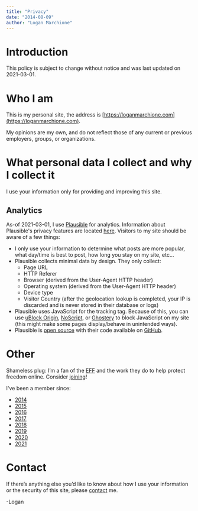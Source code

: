 ```yaml
---
title: "Privacy"
date: "2014-08-09"
author: "Logan Marchione"
---
```


# Introduction

This policy is subject to change without notice and was last updated on 2021-03-01.

# Who I am

This is my personal site, the address is [https://loganmarchione.com](https://loganmarchione.com).

My opinions are my own, and do not reflect those of any current or previous employers, groups, or organizations.

# What personal data I collect and why I collect it

I use your information only for providing and improving this site.

## Analytics

As-of 2021-03-01, I use [Plausible](https://plausible.io) for analytics. Information about Plausible's privacy features are located [here](https://plausible.io/data-policy). Visitors to my site should be aware of a few things:

- I only use your information to determine what posts are more popular, what day/time is best to post, how long you stay on my site, etc…
- Plausible collects minimal data by design. They only collect:
  - Page URL
  - HTTP Referer
  - Browser (derived from the User-Agent HTTP header)
  - Operating system (derived from the User-Agent HTTP header)
  - Device type
  - Visitor Country (after the geolocation lookup is completed, your IP is discarded and is never stored in their database or logs)
- Plausible uses JavaScript for the tracking tag. Because of this, you can use [uBlock Origin](https://github.com/gorhill/uBlock), [NoScript](http://noscript.net/), or [Ghostery](https://www.ghostery.com/en/download) to block JavaScript on my site (this might make some pages display/behave in unintended ways).
- Plausible is [open source](https://plausible.io/open-source-website-analytics) with their code available on [GitHub](https://github.com/plausible/analytics/).

# Other

Shameless plug: I’m a fan of the [EFF](https://www.eff.org/) and the work they do to help protect freedom online. Consider [joining](https://www.eff.org/join)!

I've been a member since:
- [2014](/assets/eff/logo_eff_2014_circle.png)
- [2015](/assets/eff/logo_eff_2015_circle.png)
- [2016](/assets/eff/logo_eff_2016_circle.png)
- [2017](/assets/eff/logo_eff_2017_circle.png)
- [2018](/assets/eff/logo_eff_2018_circle.png)
- [2019](/assets/eff/logo_eff_2019_circle.png)
- [2020](/assets/eff/logo_eff_2020_circle.png)
- [2021](/assets/eff/logo_eff_2021_circle.png)

# Contact

If there’s anything else you’d like to know about how I use your information or the security of this site, please [contact](/contact) me.

\-Logan
